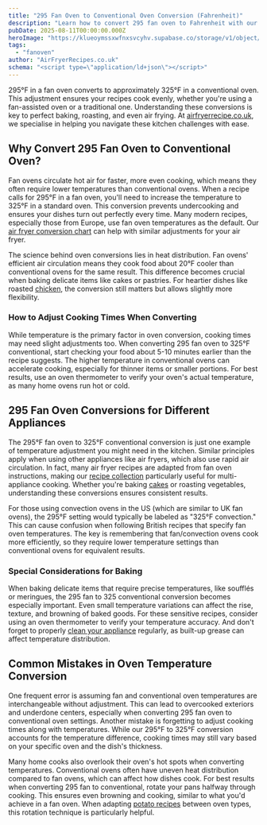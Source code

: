 ```yaml
---
title: "295 Fan Oven to Conventional Oven Conversion (Fahrenheit)"
description: "Learn how to convert 295 fan oven to Fahrenheit with our simple guide. Master oven temperatures for flawless results every time."
pubDate: 2025-08-11T00:00:00.000Z
heroImage: "https://klueoymssxwfnxsvcyhv.supabase.co/storage/v1/object/public/md/295-fan-oven-to-conventional-oven-conversion-fahrenheit-622eb3e4.png"
tags:
  - "fanoven"
author: "AirFryerRecipes.co.uk"
schema: "<script type=\"application/ld+json\"></script>"
---
```


<p>295°F in a fan oven converts to approximately 325°F in a conventional oven. This adjustment ensures your recipes cook evenly, whether you're using a fan-assisted oven or a traditional one. Understanding these conversions is key to perfect baking, roasting, and even air frying. At <a href=https://www.airfryerrecipe.co.uk>airfryerrecipe.co.uk</a>, we specialise in helping you navigate these kitchen challenges with ease.</p>

<h2>Why Convert 295 Fan Oven to Conventional Oven?</h2>
<p>Fan ovens circulate hot air for faster, more even cooking, which means they often require lower temperatures than conventional ovens. When a recipe calls for 295°F in a fan oven, you'll need to increase the temperature to 325°F in a standard oven. This conversion prevents undercooking and ensures your dishes turn out perfectly every time. Many modern recipes, especially those from Europe, use fan oven temperatures as the default. Our <a href=https://www.airfryerrecipe.co.uk/air-fryer-conversion-chart>air fryer conversion chart</a> can help with similar adjustments for your air fryer.</p>

<p>The science behind oven conversions lies in heat distribution. Fan ovens' efficient air circulation means they cook food about 20°F cooler than conventional ovens for the same result. This difference becomes crucial when baking delicate items like cakes or pastries. For heartier dishes like roasted <a href=https://www.airfryerrecipe.co.uk/recipe-category/chicken>chicken</a>, the conversion still matters but allows slightly more flexibility.</p>

<h3>How to Adjust Cooking Times When Converting</h3>
<p>While temperature is the primary factor in oven conversion, cooking times may need slight adjustments too. When converting 295 fan oven to 325°F conventional, start checking your food about 5-10 minutes earlier than the recipe suggests. The higher temperature in conventional ovens can accelerate cooking, especially for thinner items or smaller portions. For best results, use an oven thermometer to verify your oven's actual temperature, as many home ovens run hot or cold.</p>

<h2>295 Fan Oven Conversions for Different Appliances</h2>
<p>The 295°F fan oven to 325°F conventional conversion is just one example of temperature adjustment you might need in the kitchen. Similar principles apply when using other appliances like air fryers, which also use rapid air circulation. In fact, many air fryer recipes are adapted from fan oven instructions, making our <a href=https://www.airfryerrecipe.co.uk/recipes>recipe collection</a> particularly useful for multi-appliance cooking. Whether you're baking <a href=https://www.airfryerrecipe.co.uk/recipe-category/cakes>cakes</a> or roasting vegetables, understanding these conversions ensures consistent results.</p>

<p>For those using convection ovens in the US (which are similar to UK fan ovens), the 295°F setting would typically be labeled as "325°F convection." This can cause confusion when following British recipes that specify fan oven temperatures. The key is remembering that fan/convection ovens cook more efficiently, so they require lower temperature settings than conventional ovens for equivalent results.</p>

<h3>Special Considerations for Baking</h3>
<p>When baking delicate items that require precise temperatures, like soufflés or meringues, the 295 fan to 325 conventional conversion becomes especially important. Even small temperature variations can affect the rise, texture, and browning of baked goods. For these sensitive recipes, consider using an oven thermometer to verify your temperature accuracy. And don't forget to properly <a href=https://www.airfryerrecipe.co.uk/air-fryer-cleaner>clean your appliance</a> regularly, as built-up grease can affect temperature distribution.</p>

<h2>Common Mistakes in Oven Temperature Conversion</h2>
<p>One frequent error is assuming fan and conventional oven temperatures are interchangeable without adjustment. This can lead to overcooked exteriors and underdone centers, especially when converting 295 fan oven to conventional oven settings. Another mistake is forgetting to adjust cooking times along with temperatures. While our 295°F to 325°F conversion accounts for the temperature difference, cooking times may still vary based on your specific oven and the dish's thickness.</p>

<p>Many home cooks also overlook their oven's hot spots when converting temperatures. Conventional ovens often have uneven heat distribution compared to fan ovens, which can affect how dishes cook. For best results when converting 295 fan to conventional, rotate your pans halfway through cooking. This ensures even browning and cooking, similar to what you'd achieve in a fan oven. When adapting <a href=https://www.airfryerrecipe.co.uk/recipe-category/potatoes>potato recipes</a> between oven types, this rotation technique is particularly helpful.</p>